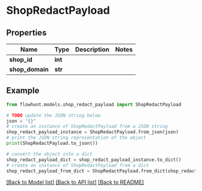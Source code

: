 # ShopRedactPayload


## Properties

Name | Type | Description | Notes
------------ | ------------- | ------------- | -------------
**shop_id** | **int** |  | 
**shop_domain** | **str** |  | 

## Example

```python
from flowhunt.models.shop_redact_payload import ShopRedactPayload

# TODO update the JSON string below
json = "{}"
# create an instance of ShopRedactPayload from a JSON string
shop_redact_payload_instance = ShopRedactPayload.from_json(json)
# print the JSON string representation of the object
print(ShopRedactPayload.to_json())

# convert the object into a dict
shop_redact_payload_dict = shop_redact_payload_instance.to_dict()
# create an instance of ShopRedactPayload from a dict
shop_redact_payload_from_dict = ShopRedactPayload.from_dict(shop_redact_payload_dict)
```
[[Back to Model list]](../README.md#documentation-for-models) [[Back to API list]](../README.md#documentation-for-api-endpoints) [[Back to README]](../README.md)


